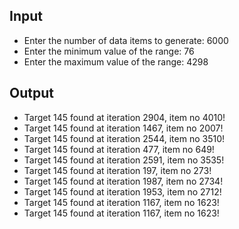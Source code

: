 ## Input

- Enter the number of data items to generate: 6000
- Enter the minimum value of the range: 76 
- Enter the maximum value of the range: 4298

## Output

- Target 145 found at iteration 2904, item no 4010!
- Target 145 found at iteration 1467, item no 2007!
- Target 145 found at iteration 2544, item no 3510!
- Target 145 found at iteration 477, item no 649!
- Target 145 found at iteration 2591, item no 3535!
- Target 145 found at iteration 197, item no 273!
- Target 145 found at iteration 1987, item no 2734!
- Target 145 found at iteration 1953, item no 2712!
- Target 145 found at iteration 1167, item no 1623!
- Target 145 found at iteration 1167, item no 1623!

